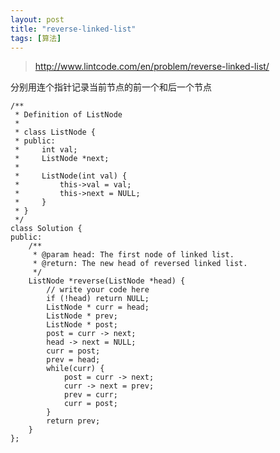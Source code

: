 ```yaml
---
layout: post
title: "reverse-linked-list"
tags: [算法]
---	
```

	
>http://www.lintcode.com/en/problem/reverse-linked-list/

分别用连个指针记录当前节点的前一个和后一个节点


	/**
	 * Definition of ListNode
	 * 
	 * class ListNode {
	 * public:
	 *     int val;
	 *     ListNode *next;
	 * 
	 *     ListNode(int val) {
	 *         this->val = val;
	 *         this->next = NULL;
	 *     }
	 * }
	 */
	class Solution {
	public:
	    /**
	     * @param head: The first node of linked list.
	     * @return: The new head of reversed linked list.
	     */
	    ListNode *reverse(ListNode *head) {
	        // write your code here
	        if (!head) return NULL;
	        ListNode * curr = head;
	        ListNode * prev;
	        ListNode * post;
	        post = curr -> next; 
	        head -> next = NULL;
	        curr = post;
	        prev = head;
	        while(curr) {
	            post = curr -> next;
	            curr -> next = prev;
	            prev = curr;
	            curr = post;
	        }
	        return prev;
	    }
	};




